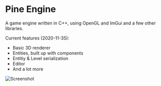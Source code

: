 # Pine Engine
A game engine written in C++, using OpenGL and ImGui and a few other libraries.

Current features (2020-11-35):
* Basic 3D renderer
* Entities, built up with components
* Entitiy & Level serialization
* Editor
* And a lot more

![Screenshot](https://i.imgur.com/vFoK6DH.png)
